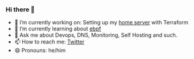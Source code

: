 ### Hi there 👋

- 🔭 I’m currently working on: Setting up my [home server](https://github.com/mr-karan/hydra) with Terraform
- 🌱 I’m currently learning about [ebpf](https://ebpf.io/)
- 💬 Ask me about Devops, DNS, Monitoring, Self Hosting and such.
- 📫 How to reach me: [Twitter](https://twitter.com/mrkaran_)
- 😄 Pronouns: he/him
